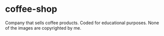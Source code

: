 # coffee-shop
Company that sells coffee products.  Coded for educational purposes. None of the images are copyrighted by me. 
